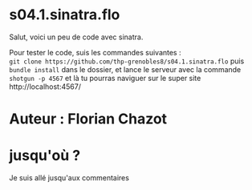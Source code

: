 # s04.1.sinatra.flo

Salut, voici un peu de code avec sinatra.

Pour tester le code, suis les commandes suivantes : </br>
`git clone https://github.com/thp-grenobles8/s04.1.sinatra.flo`
puis `bundle install` dans le dossier, et lance le serveur avec la commande `shotgun -p 4567` et là tu pourras naviguer sur le super site http://localhost:4567/

# Auteur : Florian Chazot

# jusqu'où ?
Je suis allé jusqu'aux commentaires
